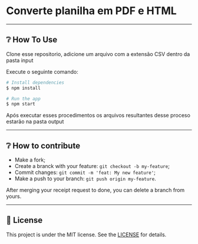 # Converte planilha em PDF e HTML



---

## ❔ How To Use

<p>Clone esse repositorio, adicione um arquivo com a extensão CSV dentro da pasta input</p>

Execute o seguinte comando:

```bash
# Install dependencies
$ npm install

# Run the app
$ npm start 
```

<p>Após executar esses procedimentos os arquivos resultantes desse proceso estarão na pasta output</p>

---

## ❔ How to contribute

- Make a fork;
- Create a branck with your feature: `git checkout -b my-feature`;
- Commit changes: `git commit -m 'feat: My new feature'`;
- Make a push to your branch: `git push origin my-feature`.

After merging your receipt request to done, you can delete a branch from yours.

---

## :memo: License

This project is under the MIT license. See the [LICENSE](LICENSE.md) for details.